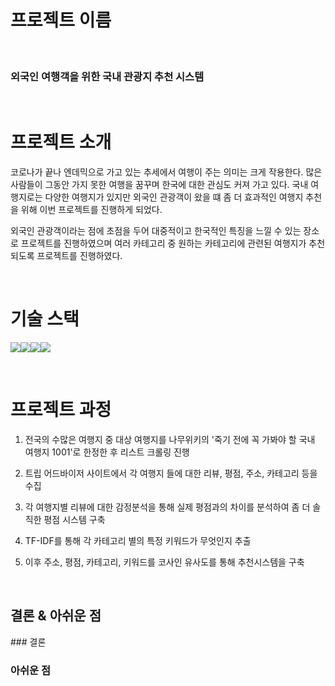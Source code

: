 # **프로젝트 이름**

<p align="center">
  <br>
  
  ### 외국인 여행객을 위한 국내 관광지 추천 시스템
  
  <br>
</p>




# 프로젝트 소개

<p align="justify">
  
 코로나가 끝나 엔데믹으로 가고 있는 추세에서 여행이 주는 의미는 크게 작용한다. 많은 사람들이 그동안 가지 못한 여행을 꿈꾸며 한국에 대한 관심도 커져 가고 있다. 국내 여행지로는 다양한 여행지가 있지만 외국인 관광객이 왔을 떄 좀 더 효과적인 여행지 추천을 위해 이번 프로젝트를 진행하게 되었다. 

 외국인 관광객이라는 점에 초점을 두어 대중적이고 한국적인 특징을 느낄 수 있는 장소로 프로젝트를 진행하였으며 여러 카테고리 중 원하는 카테고리에 관련된 여행지가 추천되도록 프로젝트를 진행하였다.
</p>

<p align="center">
  
</p>

<br>

# 기술 스택
<img src="https://img.shields.io/badge/python-3776AB?style=for-the-badge&logo=python&logoColor=white"><img src = "https://img.shields.io/badge/Matplotlib-%23ffffff.svg?style=for-the-badge&logo=Matplotlib&logoColor=black"><img src = "https://img.shields.io/badge/pandas-%23150458.svg?style=for-the-badge&logo=pandas&logoColor=white"><img src = "https://img.shields.io/badge/jupyter-%23FA0F00.svg?style=for-the-badge&logo=jupyter&logoColor=white">



<br>

# 프로젝트 과정 

1. 전국의 수많은 여행지 중 대상 여행지를 나무위키의 '죽기 전에 꼭 가봐야 할 국내 여행지 1001'로 한정한 후 리스트 크롤링 진행

2. 트립 어드바이저 사이트에서 각 여행지 들에 대한 리뷰, 평점, 주소, 카테고리 등을 수집

3. 각 여행지별 리뷰에 대한 감정분석을 통해 실제 평점과의 차이를 분석하여 좀 더 솔직한 평점 시스템 구축

4. TF-IDF를 통해 각 카테고리 별의 특정 키워드가 무엇인지 추출

5. 이후 주소, 평점, 카테고리, 키워드를 코사인 유사도를 통해 추천시스템을 구축
   
<br>

## 결론 & 아쉬운 점

<p align="justify">
### 결론

   

### 아쉬운 점
</p>

<br>

